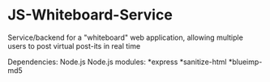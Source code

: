 # JS-Whiteboard-Service
Service/backend for a "whiteboard" web application, allowing multiple users to post virtual post-its in real time


Dependencies:
	Node.js
		Node.js modules:
			*express
			*sanitize-html
			*blueimp-md5
